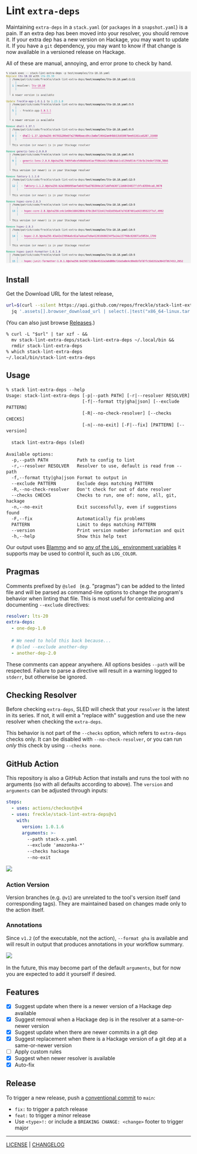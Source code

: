 # Lint `extra-deps`

Maintaining `extra-deps` in a `stack.yaml` (or `packages` in a `snapshot.yaml`)
is a pain. If an extra dep has been moved into your resolver, you should remove
it. If your extra dep has a new version on Hackage, you may want to update it.
If you have a `git` dependency, you may want to know if that change is now
available in a versioned release on Hackage.

All of these are manual, annoying, and error prone to check by hand.

![](./files/example.png)

## Install

Get the Download URL for the latest release,

```sh
url=$(curl --silent https://api.github.com/repos/freckle/stack-lint-extra-deps/releases/latest |
  jq '.assets[].browser_download_url | select(.|test("x86_64-linux.tar.gz$"))' --raw-output)
```

(You can also just browse [Releases][].)

[releases]: https://github.com/freckle/stack-lint-extra-deps/releases

```console
% curl -L "$url" | tar xzf - &&
  mv stack-lint-extra-deps/stack-lint-extra-deps ~/.local/bin &&
  rmdir stack-lint-extra-deps
% which stack-lint-extra-deps
~/.local/bin/stack-lint-extra-deps
```

## Usage

```console
% stack lint-extra-deps --help
Usage: stack-lint-extra-deps [-p|--path PATH] [-r|--resolver RESOLVER]
                             [-f|--format tty|gha|json] [--exclude PATTERN]
                             [-R|--no-check-resolver] [--checks CHECKS]
                             [-n|--no-exit] [-F|--fix] [PATTERN] [--version]

  stack lint-extra-deps (sled)

Available options:
  -p,--path PATH           Path to config to lint
  -r,--resolver RESOLVER   Resolver to use, default is read from --path
  -f,--format tty|gha|json Format to output in
  --exclude PATTERN        Exclude deps matching PATTERN
  -R,--no-check-resolver   Don't check for out of date resolver
  --checks CHECKS          Checks to run, one of: none, all, git, hackage
  -n,--no-exit             Exit successfully, even if suggestions found
  -F,--fix                 Automatically fix problems
  PATTERN                  Limit to deps matching PATTERN
  --version                Print version number information and quit
  -h,--help                Show this help text
```

Our output uses [Blammo][] and so [any of the `LOG_` environment
variables][blammo-config] it supports may be used to control it, such as
`LOG_COLOR`.

[blammo]: https:/github.com/freckle/blammo#readme
[blammo-config]: https://github.com/freckle/blammo#configuration

## Pragmas

Comments prefixed by `@sled ` (e.g. "pragmas") can be added to the linted file
and will be parsed as command-line options to change the program's behavior when
linting that file. This is most useful for centralizing and documenting
`--exclude` directives:

```yaml
resolver: lts-20
extra-deps:
  - one-dep-1.0

  # We need to hold this back because...
  # @sled --exclude another-dep
  - another-dep-2.0
```

These comments can appear anywhere. All options besides `--path` will be
respected. Failure to parse a directive will result in a warning logged to
`stderr`, but otherwise be ignored.

## Checking Resolver

Before checking `extra-deps`, SLED will check that your `resolver` is the latest
in its series. If not, it will emit a "replace with" suggestion and use the new
resolver when checking the `extra-deps`.

This behavior is not part of the `--checks` option, which refers to `extra-deps`
checks only. It can be disabled with `--no-check-resolver`, or you can run
_only_ this check by using `--checks none`.

## GitHub Action

This repository is also a GitHub Action that installs and runs the tool with no
arguments (so with all defaults according to above). The `version` and
`arguments` can be adjusted through inputs:

```yaml
steps:
  - uses: actions/checkout@v4
  - uses: freckle/stack-lint-extra-deps@v1
    with:
      version: 1.0.1.6
      arguments: >-
        --path stack-x.yaml
        --exclude 'amazonka-*'
        --checks hackage
        --no-exit
```

![](./files/action.png)

### Action Version

Version branches (e.g. `@v1`) are unrelated to the tool's version itself (and
corresponding tags). They are maintained based on changes made only to the
action itself.

### Annotations

Since `v1.2` (of the executable, not the action), `--format gha` is available
and will result in output that produces annotations in your workflow summary.

![](./files/annotations.png)

In the future, this may become part of the default `arguments`, but for now you
are expected to add it yourself if desired.

## Features

- [x] Suggest update when there is a newer version of a Hackage dep available
- [x] Suggest removal when a Hackage dep is in the resolver at a same-or-newer
      version
- [x] Suggest update when there are newer commits in a git dep
- [x] Suggest replacement when there is a Hackage version of a git dep at a
      same-or-newer version
- [ ] Apply custom rules
- [x] Suggest when newer resolver is available
- [x] Auto-fix

## Release

To trigger a new release, push a [conventional commit] to `main`:

- `fix:` to trigger a patch release
- `feat:` to trigger a minor release
- Use `<type>!:` or include a `BREAKING CHANGE: <change>` footer to trigger
  major

[conventional commit]: https://www.conventionalcommits.org/en/v1.0.0/#summary

---

[LICENSE](./LICENSE) | [CHANGELOG](./CHANGELOG.md)
